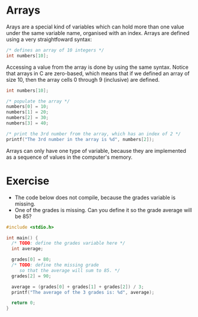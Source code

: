 # Arrays
Arays are a special kind of variables which can hold more than one value under the same variable name, organised with an index. Arrays are defined using a very straightfoward syntax:
```c
/* defines an array of 10 integers */
int numbers[10];
```
Accessing a value from the array is done by using the same syntax. Notice that arrays in C are zero-based, which means that if we defined an array of size 10, then the array cells 0 through 9 (inclusive) are defined.

```c
int numbers[10];

/* populate the array */
numbers[0] = 10;
numbers[1] = 20;
numbers[2] = 30;
numbers[3] = 40;

/* print the 3rd number from the array, which has an index of 2 */
printf("The 3rd number in the array is %d", numbers[2]);
```
Arrays can only have one type of variable, because they are implemented as a sequence of values in the computer's memory.

# Exercise
* The code below does not compile, because the grades variable is missing.
* One of the grades is missing. Can you define it so the grade average will be 85?

```c
#include <stdio.h>

int main() {
  /* TODO: define the grades variable here */
  int average;

  grades[0] = 80;
  /* TODO: define the missing grade
     so that the average will sum to 85. */
  grades[2] = 90;

  average = (grades[0] + grades[1] + grades[2]) / 3;
  printf("The average of the 3 grades is: %d", average);

  return 0;
}
```
